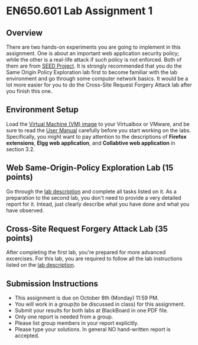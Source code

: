 # EN650.601 Lab Assignment 1 


## Overview
There are two hands-on experiments you are going to implement in this assignment. One is about an important web application security policy; while the other is a real-life attack if such policy is not enforced. Both of them are from [SEED Project](http://www.cis.syr.edu/~wedu/seed/index.html). It is strongly recommended that you do the Same Origin Policy Exploration lab first to become familiar with the lab environment and go through some computer network basics. It would be a lot more easier for you to do the Cross-Site Request Forgery Attack lab after you finish this one.


## Environment Setup
Load the [Virtual Machine (VM) image](http://www.cis.syr.edu/~wedu/SEEDUbuntu12.04.zip) to your Virtualbox or VMware, and be sure to read the [User Manual](http://www.cis.syr.edu/~wedu/seed/Documentation/Ubuntu12_04_VM/Ubuntu12_04_VM_Manual.pdf) carefully before you start working on the labs. Specifically, you might want to pay attention to the descriptions of __Firefox extensions__, __Elgg web application__, and __Collabtive web application__ in section 3.2. 


## Web Same-Origin-Policy Exploration Lab (15 points)
Go through the [lab description](http://www.cis.syr.edu/~wedu/seed/Labs/Web/Web_SOP_Collabtive/) and complete all tasks listed on it. As a preparation to the second lab, you don't need to provide a very detailed report for it. Intead, just clearly describe what you have done and what you have observed.


## Cross-Site Request Forgery Attack Lab (35 points)
After completing the first lab, you're prepared for more advanced excercises. For this lab, you are required to follow all the lab instructions listed on the [lab description](http://www.cis.syr.edu/~wedu/seed/Labs/Web/CSRF_Collabtive/). 


## Submission Instructions
- This assignment is due on October 8th (Monday) 11:59 PM. 
- You will work in a group(to be discussed in class) for this assignment.
- Submit your results for both labs at BlackBoard in one PDF file.
- Only one report is needed from a group. 
- Please list group members in your report explicitly. 
- Please type your solutions. In general NO hand-written report is accepted.
